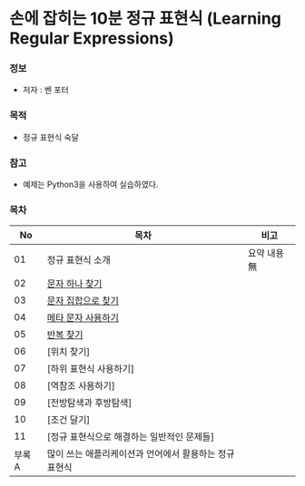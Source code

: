 # 손에 잡히는 10분 정규 표현식 (Learning Regular Expressions)

### 정보
* 저자 : 벤 포터

### 목적
* 정규 표현식 숙달

### 참고
* 예제는 Python3을 사용하여 실습하였다.

### 목차
|No|목차|비고|
|---|---|---|
|01|정규 표현식 소개|요약 내용 無|
|02|[문자 하나 찾기](https://github.com/hwahyeon/learn_REX/blob/main/02.MatchSingleCha.ipynb)||
|03|[문자 집합으로 찾기](https://github.com/hwahyeon/learn_REX/blob/main/03.MatchSet.ipynb)||
|04|[메타 문자 사용하기](https://github.com/hwahyeon/learn_REX/blob/main/04.Meta.ipynb)||
|05|[반복 찾기](https://github.com/hwahyeon/learn_REX/blob/main/05.Repeat.ipynb)||
|06|[위치 찾기]||
|07|[하위 표현식 사용하기]||
|08|[역참조 사용하기]||
|09|[전방탐색과 후방탐색]||
|10|[조건 달기]||
|11|[정규 표현식으로 해결하는 일반적인 문제들]||
|부록 A|많이 쓰는 애플리케이션과 언어에서 활용하는 정규 표현식||
